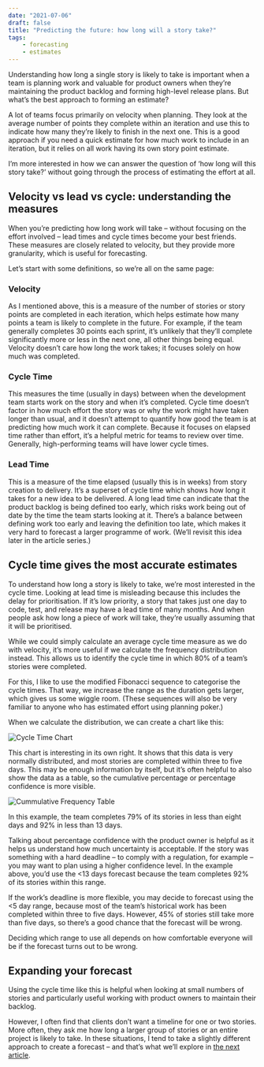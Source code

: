 ```yaml
---
date: "2021-07-06"
draft: false
title: "Predicting the future: how long will a story take?"
tags: 
    - forecasting
    - estimates
---
```


Understanding how long a single story is likely to take is important when a team is planning work and valuable for product owners when they’re maintaining the product backlog and forming high-level release plans. But what’s the best approach to forming an estimate?

A lot of teams focus primarily on velocity when planning. They look at the average number of points they complete within an iteration and use this to indicate how many they’re likely to finish in the next one. This is a good approach if you need a quick estimate for how much work to include in an iteration, but it relies on all work having its own story point estimate.

I’m more interested in how we can answer the question of ‘how long will this story take?’ without going through the process of estimating the effort at all.

## Velocity vs lead vs cycle: understanding the measures

When you’re predicting how long work will take – without focusing on the effort involved – lead times and cycle times become your best friends. These measures are closely related to velocity, but they provide more granularity, which is useful for forecasting.

Let’s start with some definitions, so we’re all on the same page:

### Velocity
As I mentioned above, this is a measure of the number of stories or story points are completed in each iteration, which helps estimate how many points a team is likely to complete in the future. For example, if the team generally completes 30 points each sprint, it’s unlikely that they’ll complete significantly more or less in the next one, all other things being equal. Velocity doesn’t care how long the work takes; it focuses solely on how much was completed.
### Cycle Time
This measures the time (usually in days) between when the development team starts work on the story and when it’s completed. Cycle time doesn’t factor in how much effort the story was or why the work might have taken longer than usual, and it doesn’t attempt to quantify how good the team is at predicting how much work it can complete. Because it focuses on elapsed time rather than effort, it’s a helpful metric for teams to review over time. Generally, high-performing teams will have lower cycle times.
### Lead Time
This is a measure of the time elapsed (usually this is in weeks) from story creation to delivery. It’s a superset of cycle time which shows how long it takes for a new idea to be delivered. A long lead time can indicate that the product backlog is being defined too early, which risks work being out of date by the time the team starts looking at it. There’s a balance between defining work too early and leaving the definition too late, which makes it very hard to forecast a larger programme of work. (We’ll revisit this idea later in the article series.)

## Cycle time gives the most accurate estimates

To understand how long a story is likely to take, we’re most interested in the cycle time. Looking at lead time is misleading because this includes the delay for prioritisation. If it’s low priority, a story that takes just one day to code, test, and release may have a lead time of many months. And when people ask how long a piece of work will take, they’re usually assuming that it will be prioritised.

While we could simply calculate an average cycle time measure as we do with velocity, it’s more useful if we calculate the frequency distribution instead. This allows us to identify the cycle time in which 80% of a team’s stories were completed.

For this, I like to use the modified Fibonacci sequence to categorise the cycle times. That way, we increase the range as the duration gets larger, which gives us some wiggle room. (These sequences will also be very familiar to anyone who has estimated effort using planning poker.)

When we calculate the distribution, we can create a chart like this:

![Cycle Time Chart](/images/cycle-time-chart.jpg)

This chart is interesting in its own right. It shows that this data is very normally distributed, and most stories are completed within three to five days. This may be enough information by itself, but it’s often helpful to also show the data as a table, so the cumulative percentage or percentage confidence is more visible.

![Cummulative Frequency Table](/images/cummulative-frequency.jpg)

In this example, the team completes 79% of its stories in less than eight days and 92% in less than 13 days.

Talking about percentage confidence with the product owner is helpful as it helps us understand how much uncertainty is acceptable. If the story was something with a hard deadline – to comply with a regulation, for example – you may want to plan using a higher confidence level. In the example above, you’d use the <13 days forecast because the team completes 92% of its stories within this range.

If the work’s deadline is more flexible, you may decide to forecast using the <5 day range, because most of the team’s historical work has been completed within three to five days. However, 45% of stories still take more than five days, so there’s a good chance that the forecast will be wrong.

Deciding which range to use all depends on how comfortable everyone will be if the forecast turns out to be wrong.

## Expanding your forecast

Using the cycle time like this is helpful when looking at small numbers of stories and particularly useful working with product owners to maintain their backlog.

However, I often find that clients don’t want a timeline for one or two stories. More often, they ask me how long a larger group of stories or an entire project is likely to take. In these situations, I tend to take a slightly different approach to create a forecast – and that’s what we’ll explore in [the next article](../predicting-the-future-part3).